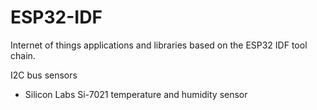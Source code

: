 # ESP32-IDF
Internet of things applications and libraries based on the ESP32 IDF tool chain.

I2C bus sensors

- Silicon Labs Si-7021 temperature and humidity sensor 
